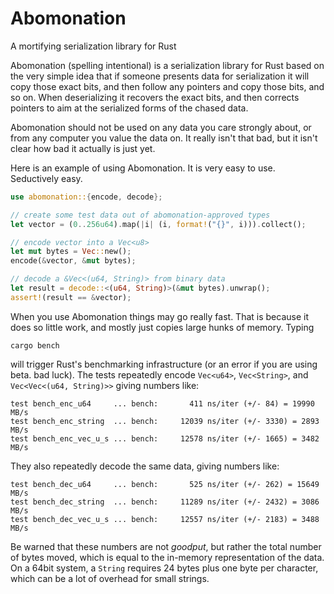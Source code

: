 # Abomonation
A mortifying serialization library for Rust

Abomonation (spelling intentional) is a serialization library for Rust based on the very simple idea that if someone presents data for serialization it will copy those exact bits, and then follow any pointers and copy those bits, and so on. When deserializing it recovers the exact bits, and then corrects pointers to aim at the serialized forms of the chased data.

Abomonation should not be used on any data you care strongly about, or from any computer you value the data on. It really isn't that bad, but it isn't clear how bad it actually is just yet.

Here is an example of using Abomonation. It is very easy to use. Seductively easy.

```rust
use abomonation::{encode, decode};

// create some test data out of abomonation-approved types
let vector = (0..256u64).map(|i| (i, format!("{}", i))).collect();

// encode vector into a Vec<u8>
let mut bytes = Vec::new();
encode(&vector, &mut bytes);

// decode a &Vec<(u64, String)> from binary data
let result = decode::<(u64, String)>(&mut bytes).unwrap();
assert!(result == &vector);
```

When you use Abomonation things may go really fast. That is because it does so little work, and mostly just copies large hunks of memory. Typing

    cargo bench

will trigger Rust's benchmarking infrastructure (or an error if you are using beta. bad luck). The tests repeatedly encode `Vec<u64>`, `Vec<String>`, and `Vec<Vec<(u64, String)>>` giving numbers like:

    test bench_enc_u64     ... bench:       411 ns/iter (+/- 84) = 19990 MB/s
    test bench_enc_string  ... bench:     12039 ns/iter (+/- 3330) = 2893 MB/s
    test bench_enc_vec_u_s ... bench:     12578 ns/iter (+/- 1665) = 3482 MB/s

They also repeatedly decode the same data, giving numbers like:

    test bench_dec_u64     ... bench:       525 ns/iter (+/- 262) = 15649 MB/s
    test bench_dec_string  ... bench:     11289 ns/iter (+/- 2432) = 3086 MB/s
    test bench_dec_vec_u_s ... bench:     12557 ns/iter (+/- 2183) = 3488 MB/s

Be warned that these numbers are not *goodput*, but rather the total number of bytes moved, which is equal to the in-memory representation of the data. On a 64bit system, a `String` requires 24 bytes plus one byte per character, which can be a lot of overhead for small strings.

